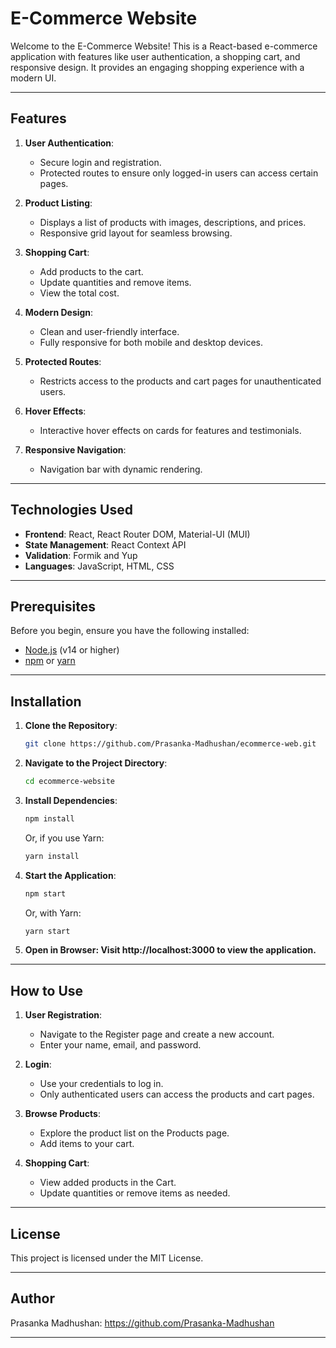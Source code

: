 # E-Commerce Website

Welcome to the E-Commerce Website! This is a React-based e-commerce application with features like user authentication, a shopping cart, and responsive design. It provides an engaging shopping experience with a modern UI.

---

## Features

1. **User Authentication**:
   - Secure login and registration.
   - Protected routes to ensure only logged-in users can access certain pages.

2. **Product Listing**:
   - Displays a list of products with images, descriptions, and prices.
   - Responsive grid layout for seamless browsing.

3. **Shopping Cart**:
   - Add products to the cart.
   - Update quantities and remove items.
   - View the total cost.

4. **Modern Design**:
   - Clean and user-friendly interface.
   - Fully responsive for both mobile and desktop devices.

5. **Protected Routes**:
   - Restricts access to the products and cart pages for unauthenticated users.

6. **Hover Effects**:
   - Interactive hover effects on cards for features and testimonials.

7. **Responsive Navigation**:
   - Navigation bar with dynamic rendering.

---

## Technologies Used

- **Frontend**: React, React Router DOM, Material-UI (MUI)
- **State Management**: React Context API
- **Validation**: Formik and Yup
- **Languages**: JavaScript, HTML, CSS

---

## Prerequisites

Before you begin, ensure you have the following installed:

- [Node.js](https://nodejs.org/) (v14 or higher)
- [npm](https://www.npmjs.com/) or [yarn](https://yarnpkg.com/)

---

## Installation

1. **Clone the Repository**:
   ```bash
   git clone https://github.com/Prasanka-Madhushan/ecommerce-web.git

2. **Navigate to the Project Directory**:
   ```bash
   cd ecommerce-website

3. **Install Dependencies**:
   ```bash
   npm install
   ```
   Or, if you use Yarn:
   ```bash
   yarn install
   ```

4. **Start the Application**:
   ```bash
   npm start
   ```
   Or, with Yarn:
   ```bash
   yarn start
   ```
  
5. **Open in Browser: Visit http://localhost:3000 to view the application.**

---

## How to Use

1. **User Registration**:
   - Navigate to the Register page and create a new account.
   - Enter your name, email, and password.

2. **Login**:
   - Use your credentials to log in.
   - Only authenticated users can access the products and cart pages.

3. **Browse Products**:
   - Explore the product list on the Products page.
   - Add items to your cart.

4. **Shopping Cart**:
   - View added products in the Cart.
   - Update quantities or remove items as needed.
   
---

## License

This project is licensed under the MIT License.

---

## Author

Prasanka Madhushan: https://github.com/Prasanka-Madhushan

---
